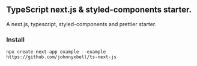## TypeScript next.js & styled-components starter.

A next.js, typescript, styled-components and prettier starter. 

### Install

`npx create-next-app example --example https://github.com/johnnyxbell/ts-next-js`

